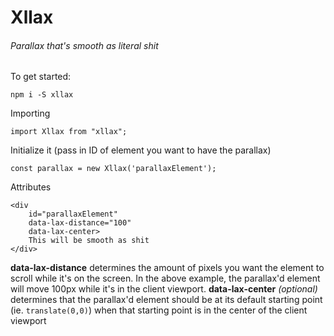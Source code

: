# Xllax
###### Parallax that's smooth as literal shit

To get started:
```
npm i -S xllax
```

Importing
```
import Xllax from "xllax";
```

Initialize it (pass in ID of element you want to have the parallax)
```
const parallax = new Xllax('parallaxElement');
```

Attributes
```
<div  
    id="parallaxElement" 
    data-lax-distance="100"
    data-lax-center>
    This will be smooth as shit
</div>
```
**data-lax-distance** determines the amount of pixels you want the element to scroll while it's on the screen. In the above example, the parallax'd element will move 100px while it's in the client viewport.
**data-lax-center** *(optional)* determines that the parallax'd element should be at its default starting point (ie. ```translate(0,0)```) when that starting point is in the center of the client viewport